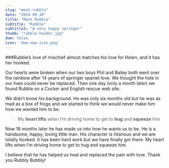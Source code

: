 ```yaml
---
slug: "meet-rubble"
date: "2019-09-30"
title: "Meet Rubble"
subtitle: "Rubble"
subtitle2: "A very happy springer"
thumb: "rubble-header.jpg"
dom: false
icon: 'dom-new-icon.png'
---
```


###Rubble’s love of mischief almost matches his love for Helen, and it has her hooked.

Our hearts were broken when our two boys Phil and Bailey both went over the rainbow after 14 years of springer spaniel love. We thought the hole in our lives could never be replaced. Then one day (only a month later) we found Rubble on a Cocker and English rescue web site.

We didn’t know his background. He was only six months old but he was as mad as a box of frogs and we started to think we would never make him how we wanted him to be.

> My **heart lifts** when I’m driving home to get to **hug** and **squeeze** him

Now 18 months later he has made us into how he wants us to be. He is a handsome, happy, loving little man. His character is hilarious and we are totally hooked. It has been hard work but we have finally got there. My heart lifts when I’m driving home to get to hug and squeeze him.

I believe that he has helped us heal and replaced the pain with love. Thank you Rubbly Bubbly! 


